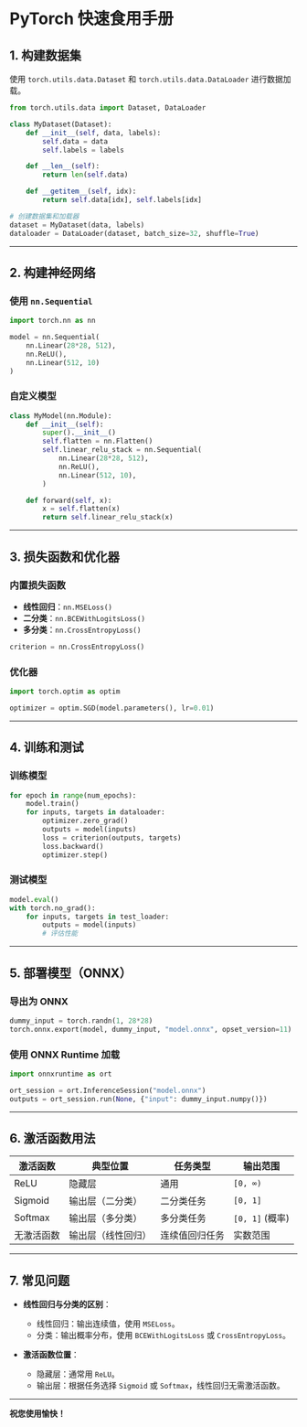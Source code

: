 
# PyTorch 快速食用手册

## 1. 构建数据集
使用 `torch.utils.data.Dataset` 和 `torch.utils.data.DataLoader` 进行数据加载。

```python
from torch.utils.data import Dataset, DataLoader

class MyDataset(Dataset):
    def __init__(self, data, labels):
        self.data = data
        self.labels = labels

    def __len__(self):
        return len(self.data)

    def __getitem__(self, idx):
        return self.data[idx], self.labels[idx]

# 创建数据集和加载器
dataset = MyDataset(data, labels)
dataloader = DataLoader(dataset, batch_size=32, shuffle=True)
```

---

## 2. 构建神经网络

### 使用 `nn.Sequential`
```python
import torch.nn as nn

model = nn.Sequential(
    nn.Linear(28*28, 512),
    nn.ReLU(),
    nn.Linear(512, 10)
)
```

### 自定义模型
```python
class MyModel(nn.Module):
    def __init__(self):
        super().__init__()
        self.flatten = nn.Flatten()
        self.linear_relu_stack = nn.Sequential(
            nn.Linear(28*28, 512),
            nn.ReLU(),
            nn.Linear(512, 10),
        )

    def forward(self, x):
        x = self.flatten(x)
        return self.linear_relu_stack(x)
```

---

## 3. 损失函数和优化器

### 内置损失函数
- **线性回归**：`nn.MSELoss()`
- **二分类**：`nn.BCEWithLogitsLoss()`
- **多分类**：`nn.CrossEntropyLoss()`

```python
criterion = nn.CrossEntropyLoss()
```

### 优化器
```python
import torch.optim as optim

optimizer = optim.SGD(model.parameters(), lr=0.01)
```

---

## 4. 训练和测试

### 训练模型
```python
for epoch in range(num_epochs):
    model.train()
    for inputs, targets in dataloader:
        optimizer.zero_grad()
        outputs = model(inputs)
        loss = criterion(outputs, targets)
        loss.backward()
        optimizer.step()
```

### 测试模型
```python
model.eval()
with torch.no_grad():
    for inputs, targets in test_loader:
        outputs = model(inputs)
        # 评估性能
```

---

## 5. 部署模型（ONNX）

### 导出为 ONNX
```python
dummy_input = torch.randn(1, 28*28)
torch.onnx.export(model, dummy_input, "model.onnx", opset_version=11)
```

### 使用 ONNX Runtime 加载
```python
import onnxruntime as ort

ort_session = ort.InferenceSession("model.onnx")
outputs = ort_session.run(None, {"input": dummy_input.numpy()})
```

---

## 6. 激活函数用法

| **激活函数**  | **典型位置**          | **任务类型**           | **输出范围**       |
|--------------|----------------------|-----------------------|--------------------|
| ReLU         | 隐藏层               | 通用                  | `[0, ∞)`          |
| Sigmoid      | 输出层（二分类）       | 二分类任务             | `[0, 1]`          |
| Softmax      | 输出层（多分类）       | 多分类任务             | `[0, 1]` (概率)   |
| 无激活函数    | 输出层（线性回归）     | 连续值回归任务         | 实数范围            |

---

## 7. 常见问题
- **线性回归与分类的区别**：
  - 线性回归：输出连续值，使用 `MSELoss`。
  - 分类：输出概率分布，使用 `BCEWithLogitsLoss` 或 `CrossEntropyLoss`。

- **激活函数位置**：
  - 隐藏层：通常用 `ReLU`。
  - 输出层：根据任务选择 `Sigmoid` 或 `Softmax`，线性回归无需激活函数。

---

**祝您使用愉快！**
